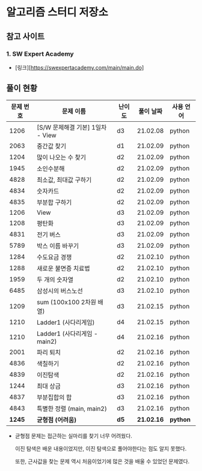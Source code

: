 # 알고리즘 스터디 저장소



## 참고 사이트



### 1. SW Expert Academy

- [링크][https://swexpertacademy.com/main/main.do]



## 풀이 현황



| 문제 번호 | 문제 이름                        | 난이도 | 풀이 날짜    | 사용 언어  |
| --------- | -------------------------------- | ------ | ------------ | ---------- |
| 1206      | [S/W 문제해결 기본] 1일차 - View | d3     | 21.02.08     | python     |
| 2063      | 중간값 찾기                      | d1     | 21.02.09     | python     |
| 1204      | 많이 나오는 수 찾기              | d2     | 21.02.09     | python     |
| 1945      | 소인수분해                       | d2     | 21.02.09     | python     |
| 4828      | 최소값, 최대값 구하기            | d2     | 21.02.09     | python     |
| 4834      | 숫자카드                         | d2     | 21.02.09     | python     |
| 4835      | 부분합 구하기                    | d2     | 21.02.09     | python     |
| 1206      | View                             | d3     | 21.02.09     | python     |
| 1208      | 평탄화                           | d3     | 21.02.09     | python     |
| 4831      | 전기 버스                        | d3     | 21.02.09     | python     |
| 5789      | 박스 이름 바꾸기                 | d3     | 21.02.09     | python     |
| 1284      | 수도요금 경쟁                    | d2     | 21.02.10     | python     |
| 1288      | 새로운 불면증 치료법             | d2     | 21.02.10     | python     |
| 1959      | 두 개의 숫자열                   | d2     | 21.02.10     | python     |
| 6485      | 삼성시의 버스노선                | d3     | 21.02.10     | python     |
| 1209      | sum (100x100 2차원 배열)         | d3     | 21.02.15     | python     |
| 1210      | Ladder1 (사다리게임)             | d4     | 21.02.15     | python     |
| 1210      | Ladder1 (사다리게임 - main2)     | d4     | 21.02.16     | python     |
| 2001      | 파리 퇴치                        | d2     | 21.02.16     | python     |
| 4836      | 색칠하기                         | d2     | 21.02.16     | python     |
| 4839      | 이진탐색                         | d2     | 21.02.16     | python     |
| 1244      | 최대 상금                        | d3     | 21.02.16     | python     |
| 4837      | 부분집합의 합                    | d3     | 21.02.16     | python     |
| 4843      | 특별한 정렬 (main, main2)        | d3     | 21.02.16     | python     |
| **1245**  | **균형점 (어려움)**              | **d5** | **21.02.16** | **python** |

- 균형점 문제는 접근하는 실마리를 찾기 너무 어려웠다.

  이진 탐색은 배운 내용이었지만, 이진 탐색으로 풀어야한다는 점도 알지 못했다.

  또한, 근사값을 찾는 문제 역시 처음이었기에 많은 것을 배울 수 있었던 문제였다.